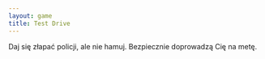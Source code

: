 ```yaml
---
layout: game
title: Test Drive
---
```


Daj się złapać policji, ale nie hamuj. Bezpiecznie doprowadzą Cię na 
metę.

